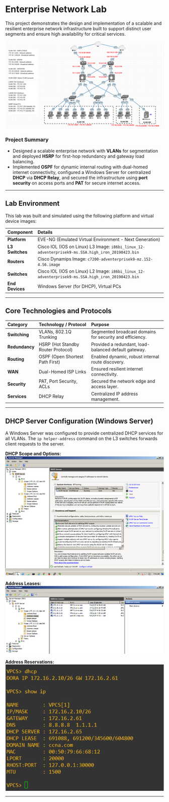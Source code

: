 # Enterprise Network Lab

This project demonstrates the design and implementation of a scalable and resilient enterprise network infrastructure built to support distinct user segments and ensure high availability for critical services.

![Network Topology](assets/network-topology.png)

### Project Summary
* Designed a scalable enterprise network with **VLANs** for segmentation and deployed **HSRP** for first-hop redundancy and gateway load balancing.
* Implemented **OSPF** for dynamic internal routing with dual-homed internet connectivity, configured a Windows Server for centralized **DHCP** via **DHCP Relay**, and secured the infrastructure using **port security** on access ports and **PAT** for secure internet access.

---

## Lab Environment
This lab was built and simulated using the following platform and virtual device images:

| Component | Details |
| :--- | :--- |
| **Platform** | EVE-NG (Emulated Virtual Environment - Next Generation) |
| **L3 Switches** | Cisco IOL (IOS on Linux) L3 Image: `i86bi_linux_12-adventerprisek9-ms.SSA.high_iron_20190423.bin` |
| **Routers** | Cisco Dynamips Image: `c7200-adventerprisek9-mz.152-4.S6.image` |
| **Switches** | Cisco IOL (IOS on Linux) L2 Image: `i86bi_linux_12-adventerprisek9-ms.SSA.high_iron_20190423.bin` |
| **End Devices** | Windows Server (for DHCP), Virtual PCs |

---

## Core Technologies and Protocols

| Category | Technology / Protocol | Purpose |
| :--- | :--- | :--- |
| **Switching** | VLANs, 802.1Q Trunking | Segmented broadcast domains for security and efficiency. |
| **Redundancy** | HSRP (Hot Standby Router Protocol) | Provided a redundant, load-balanced default gateway. |
| **Routing** | OSPF (Open Shortest Path First) | Enabled dynamic, robust internal route discovery. |
| **WAN** | Dual-Homed ISP Links | Ensured resilient internet connectivity. |
| **Security** | PAT, Port Security, ACLs | Secured the network edge and access layer. |
| **Services** | DHCP Relay | Centralized IP address management. |

---

## DHCP Server Configuration (Windows Server)
A Windows Server was configured to provide centralized DHCP services for all VLANs. The `ip helper-address` command on the L3 switches forwards client requests to the server.

**DHCP Scope and Options:**
![DHCP Scope](assets/Screenshot%202025-06-27%20131247.png)

**Address Leases:**
![DHCP Leases](assets/Screenshot%202025-06-27%20131302.png)

**Address Reservations:**
![DHCP Reservations](assets/Screenshot%202025-06-27%20131339.png)

---
